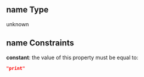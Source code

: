 ## name Type

unknown

## name Constraints

**constant**: the value of this property must be equal to:

```json
"print"
```
